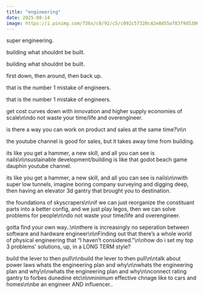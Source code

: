 ```yaml
---
title: "engineering"
date: 2025-08-14
image: https://i.pinimg.com/736x/c0/92/c5/c092c57320c42e8d55af83f9d5306314.jpg
---
```


super engineering.

building what shouldnt be built.

building what shouldnt be built.

first down, then around, then back up.

that is the number 1 mistake of engineers.

that is the number 1 mistake of engineers.

get cost curves down with innovation and higher supply economies of scale\n\ndo not waste your time/life and overengineer.

is there a way you can work on product and sales at the same time?\n\n

the youtube channel is good for sales, but it takes away time from building.

its like you get a hammer, a new skill, and all you can see is nails\n\nsustainable development/building is like that godot beach game dauphin youtube channel.

its like you get a hammer, a new skill, and all you can see is nails\n\nwith super low tunnels, imagine boring company surveying and digging deep, then having an elevator 3d gantry that brought you to destination.

the foundations of skyscrapers\n\nif we can just reorganize the constituant parts into a better config, and we just play legos, then we can solve problems for people\n\ndo not waste your time/life and overengineer.

gotta find your own way..\n\nthere is increasingly no seperation between software and hardware engineer\n\nFinding out that there’s a whole world of physical engineering that “I haven’t considered.”\n\nhow do i set my top 3 problems' solutions, up, in a LONG TERM style?

build the lever to then pull\n\nbuild the lever to then pull\n\ntalk about power laws whats the engineering plan and why\n\nwhats the engineering plan and why\n\nwhats the engineering plan and why\n\nconnect rating gantry to forbes dunedine etc\n\nminimum effective chnage like to cars and homes\n\nbe an engineer AND influencer..

